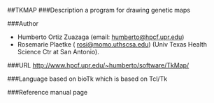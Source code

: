 ##TKMAP
###Description
a program for drawing genetic maps

###Author
* Humberto Ortiz Zuazaga (email: humberto@hpcf.upr.edu)
* Rosemarie Plaetke ( rosi@momo.uthscsa.edu) (Univ Texas Health Science Ctr at San Antonio).

###URL
http://www.hpcf.upr.edu/~humberto/software/TkMap/

###Language
based on bioTk which is based on Tcl/Tk

###Reference
manual page


